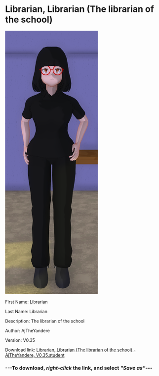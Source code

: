 # Librarian, Librarian (The librarian of the school)

<img src = "https://raw.githubusercontent.com/Arbiter1223/Daigaku-Gurashi-Custom-Students/master/Students/Files/Librarian%2C%20Librarian%20(The%20librarian%20of%20the%20school).png">

First Name: Librarian

Last Name: Librarian

Description: The librarian of the school

Author: AjTheYandere

Version: V0.35

Download link: <a href="https://raw.githubusercontent.com/Arbiter1223/Daigaku-Gurashi-Custom-Students/master/Students/Files/Librarian%2C%20Librarian%20(The%20librarian%20of%20the%20school)%20-%20AjTheYandere%2C%20V0.35.student">Librarian, Librarian (The librarian of the school) - AjTheYandere, V0.35.student</a>

### ---**To download, _right-click_ the link, and select _"Save as"_**---
